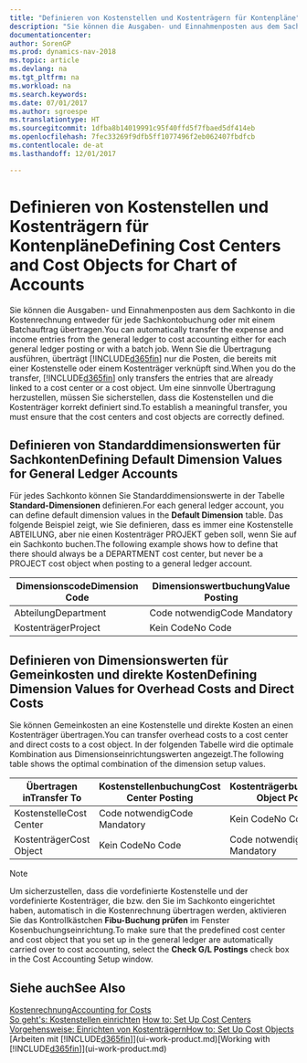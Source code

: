 ```yaml
---
title: "Definieren von Kostenstellen und Kostenträgern für Kontenpläne"
description: "Sie können die Ausgaben- und Einnahmenposten aus dem Sachkonto in die Kostenrechnung entweder für jede Sachkontobuchung oder mit einem Batchauftrag übertragen. Wenn Sie die Übertragung ausführen, überträgt das System nur die Posten, die bereits mit einer Kostenstelle oder einem Kostenträger verknüpft sind. Um eine sinnvolle Übertragung herzustellen, müssen Sie sicherstellen, dass die Kostenstellen und die Kostenträger korrekt definiert sind."
documentationcenter: 
author: SorenGP
ms.prod: dynamics-nav-2018
ms.topic: article
ms.devlang: na
ms.tgt_pltfrm: na
ms.workload: na
ms.search.keywords: 
ms.date: 07/01/2017
ms.author: sgroespe
ms.translationtype: HT
ms.sourcegitcommit: 1dfba8b14019991c95f40ffd5f7fbaed5df414eb
ms.openlocfilehash: 7fec33269f9dfb5ff1077496f2eb062407fbdfcb
ms.contentlocale: de-at
ms.lasthandoff: 12/01/2017

---
```

# <a name="defining-cost-centers-and-cost-objects-for-chart-of-accounts"></a><span data-ttu-id="bfae0-105">Definieren von Kostenstellen und Kostenträgern für Kontenpläne</span><span class="sxs-lookup"><span data-stu-id="bfae0-105">Defining Cost Centers and Cost Objects for Chart of Accounts</span></span>
<span data-ttu-id="bfae0-106">Sie können die Ausgaben- und Einnahmenposten aus dem Sachkonto in die Kostenrechnung entweder für jede Sachkontobuchung oder mit einem Batchauftrag übertragen.</span><span class="sxs-lookup"><span data-stu-id="bfae0-106">You can automatically transfer the expense and income entries from the general ledger to cost accounting either for each general ledger posting or with a batch job.</span></span> <span data-ttu-id="bfae0-107">Wenn Sie die Übertragung ausführen, überträgt [!INCLUDE[d365fin](includes/d365fin_md.md)] nur die Posten, die bereits mit einer Kostenstelle oder einem Kostenträger verknüpft sind.</span><span class="sxs-lookup"><span data-stu-id="bfae0-107">When you do the transfer, [!INCLUDE[d365fin](includes/d365fin_md.md)] only transfers the entries that are already linked to a cost center or a cost object.</span></span> <span data-ttu-id="bfae0-108">Um eine sinnvolle Übertragung herzustellen, müssen Sie sicherstellen, dass die Kostenstellen und die Kostenträger korrekt definiert sind.</span><span class="sxs-lookup"><span data-stu-id="bfae0-108">To establish a meaningful transfer, you must ensure that the cost centers and cost objects are correctly defined.</span></span>  

## <a name="defining-default-dimension-values-for-general-ledger-accounts"></a><span data-ttu-id="bfae0-109">Definieren von Standarddimensionswerten für Sachkonten</span><span class="sxs-lookup"><span data-stu-id="bfae0-109">Defining Default Dimension Values for General Ledger Accounts</span></span>  
<span data-ttu-id="bfae0-110">Für jedes Sachkonto können Sie Standarddimensionswerte in der Tabelle **Standard-Dimensionen** definieren.</span><span class="sxs-lookup"><span data-stu-id="bfae0-110">For each general ledger account, you can define default dimension values in the **Default Dimension** table.</span></span> <span data-ttu-id="bfae0-111">Das folgende Beispiel zeigt, wie Sie definieren, dass es immer eine Kostenstelle ABTEILUNG, aber nie einen Kostenträger PROJEKT geben soll, wenn Sie auf ein Sachkonto buchen.</span><span class="sxs-lookup"><span data-stu-id="bfae0-111">The following example shows how to define that there should always be a DEPARTMENT cost center, but never be a PROJECT cost object when posting to a general ledger account.</span></span>  

|<span data-ttu-id="bfae0-112">**Dimensionscode**</span><span class="sxs-lookup"><span data-stu-id="bfae0-112">**Dimension Code**</span></span>|<span data-ttu-id="bfae0-113">**Dimensionswertbuchung**</span><span class="sxs-lookup"><span data-stu-id="bfae0-113">**Value Posting**</span></span>|  
|------------------------------------------|-----------------------------------------|  
|<span data-ttu-id="bfae0-114">Abteilung</span><span class="sxs-lookup"><span data-stu-id="bfae0-114">Department</span></span>|<span data-ttu-id="bfae0-115">Code notwendig</span><span class="sxs-lookup"><span data-stu-id="bfae0-115">Code Mandatory</span></span>|  
|<span data-ttu-id="bfae0-116">Kostenträger</span><span class="sxs-lookup"><span data-stu-id="bfae0-116">Project</span></span>|<span data-ttu-id="bfae0-117">Kein Code</span><span class="sxs-lookup"><span data-stu-id="bfae0-117">No Code</span></span>|  

## <a name="defining-dimension-values-for-overhead-costs-and-direct-costs"></a><span data-ttu-id="bfae0-118">Definieren von Dimensionswerten für Gemeinkosten und direkte Kosten</span><span class="sxs-lookup"><span data-stu-id="bfae0-118">Defining Dimension Values for Overhead Costs and Direct Costs</span></span>  
 <span data-ttu-id="bfae0-119">Sie können Gemeinkosten an eine Kostenstelle und direkte Kosten an einen Kostenträger übertragen.</span><span class="sxs-lookup"><span data-stu-id="bfae0-119">You can transfer overhead costs to a cost center and direct costs to a cost object.</span></span> <span data-ttu-id="bfae0-120">In der folgenden Tabelle wird die optimale Kombination aus Dimensionseinrichtungswerten angezeigt.</span><span class="sxs-lookup"><span data-stu-id="bfae0-120">The following table shows the optimal combination of the dimension setup values.</span></span>  

|<span data-ttu-id="bfae0-121">Übertragen in</span><span class="sxs-lookup"><span data-stu-id="bfae0-121">Transfer To</span></span>|<span data-ttu-id="bfae0-122">Kostenstellenbuchung</span><span class="sxs-lookup"><span data-stu-id="bfae0-122">Cost Center Posting</span></span>|<span data-ttu-id="bfae0-123">Kostenträgerbuchung</span><span class="sxs-lookup"><span data-stu-id="bfae0-123">Cost Object Posting</span></span>|  
|-----------------|-------------------------|-------------------------|  
|<span data-ttu-id="bfae0-124">Kostenstelle</span><span class="sxs-lookup"><span data-stu-id="bfae0-124">Cost Center</span></span>|<span data-ttu-id="bfae0-125">Code notwendig</span><span class="sxs-lookup"><span data-stu-id="bfae0-125">Code Mandatory</span></span>|<span data-ttu-id="bfae0-126">Kein Code</span><span class="sxs-lookup"><span data-stu-id="bfae0-126">No Code</span></span>|  
|<span data-ttu-id="bfae0-127">Kostenträger</span><span class="sxs-lookup"><span data-stu-id="bfae0-127">Cost Object</span></span>|<span data-ttu-id="bfae0-128">Kein Code</span><span class="sxs-lookup"><span data-stu-id="bfae0-128">No Code</span></span>|<span data-ttu-id="bfae0-129">Code notwendig</span><span class="sxs-lookup"><span data-stu-id="bfae0-129">Code Mandatory</span></span>|  

> [!NOTE]  
>  <span data-ttu-id="bfae0-130">Um sicherzustellen, dass die vordefinierte Kostenstelle und der vordefinierte Kostenträger, die bzw. den Sie im Sachkonto eingerichtet haben, automatisch in die Kostenrechnung übertragen werden, aktivieren Sie das Kontrollkästchen **Fibu-Buchung prüfen** im Fenster Kosenbuchungseinrichtung.</span><span class="sxs-lookup"><span data-stu-id="bfae0-130">To make sure that the predefined cost center and cost object that you set up in the general ledger are automatically carried over to cost accounting, select the **Check G/L Postings** check box in the Cost Accounting Setup window.</span></span>  

## <a name="see-also"></a><span data-ttu-id="bfae0-131">Siehe auch</span><span class="sxs-lookup"><span data-stu-id="bfae0-131">See Also</span></span>  
[<span data-ttu-id="bfae0-132">Kostenrechnung</span><span class="sxs-lookup"><span data-stu-id="bfae0-132">Accounting for Costs</span></span>](finance-manage-cost-accounting.md)  
<span data-ttu-id="bfae0-133">[So geht's: Kostenstellen einrichten](finance-how-to-set-up-cost-centers.md) </span><span class="sxs-lookup"><span data-stu-id="bfae0-133">[How to: Set Up Cost Centers](finance-how-to-set-up-cost-centers.md) </span></span>  
[<span data-ttu-id="bfae0-134">Vorgehensweise: Einrichten von Kostenträgern</span><span class="sxs-lookup"><span data-stu-id="bfae0-134">How to: Set Up Cost Objects</span></span>](finance-how-to-set-up-cost-objects.md)  
<span data-ttu-id="bfae0-135">[Arbeiten mit [!INCLUDE[d365fin](includes/d365fin_md.md)]](ui-work-product.md)</span><span class="sxs-lookup"><span data-stu-id="bfae0-135">[Working with [!INCLUDE[d365fin](includes/d365fin_md.md)]](ui-work-product.md)</span></span>


